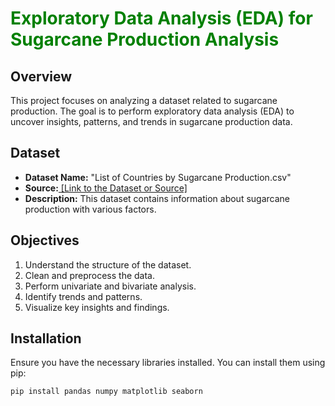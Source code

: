 # <span style="color:green">Exploratory Data Analysis (EDA) for Sugarcane Production Analysis</span>

## Overview

This project focuses on analyzing a dataset related to sugarcane production. The goal is to perform exploratory data analysis (EDA) to uncover insights, patterns, and trends in sugarcane production data.

## Dataset

- **Dataset Name:** "List of Countries by Sugarcane Production.csv"
- **Source:**[ [Link to the Dataset or Source]](https://github.com/Deep-cx-01/Data_analysis_Projects/blob/main/Sugarcane_prod_analysis/List%20of%20Countries%20by%20Sugarcane%20Production.csv)
- **Description:** This dataset contains information about sugarcane production with various factors.

## Objectives

1. Understand the structure of the dataset.
2. Clean and preprocess the data.
3. Perform univariate and bivariate analysis.
4. Identify trends and patterns.
5. Visualize key insights and findings.

## Installation

Ensure you have the necessary libraries installed. You can install them using pip:

```bash
pip install pandas numpy matplotlib seaborn
